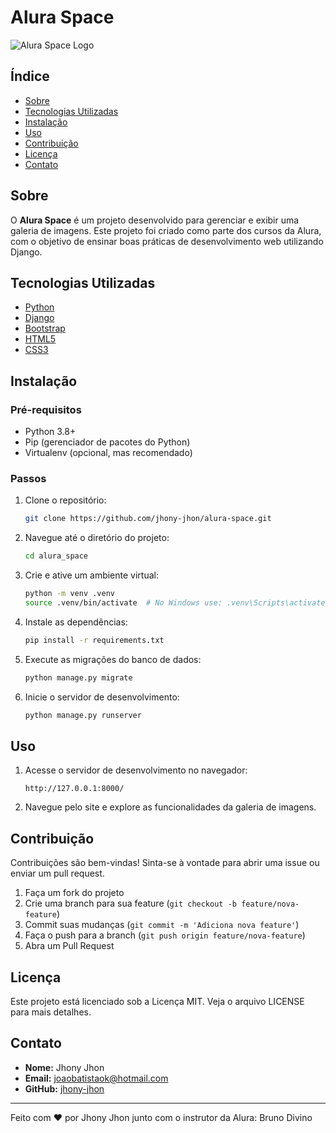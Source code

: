 # Alura Space

![Alura Space Logo](https://via.placeholder.com/150)

## Índice

- [Sobre](#sobre)
- [Tecnologias Utilizadas](#tecnologias-utilizadas)
- [Instalação](#instalação)
- [Uso](#uso)
- [Contribuição](#contribuição)
- [Licença](#licença)
- [Contato](#contato)

## Sobre

O **Alura Space** é um projeto desenvolvido para gerenciar e exibir uma galeria de imagens. Este projeto foi criado como parte dos cursos da Alura, com o objetivo de ensinar boas práticas de desenvolvimento web utilizando Django.

## Tecnologias Utilizadas

- [Python](https://www.python.org/)
- [Django](https://www.djangoproject.com/)
- [Bootstrap](https://getbootstrap.com/)
- [HTML5](https://developer.mozilla.org/pt-BR/docs/Web/HTML)
- [CSS3](https://developer.mozilla.org/pt-BR/docs/Web/CSS)

## Instalação

### Pré-requisitos

- Python 3.8+
- Pip (gerenciador de pacotes do Python)
- Virtualenv (opcional, mas recomendado)

### Passos

1. Clone o repositório:

    ```sh
    git clone https://github.com/jhony-jhon/alura-space.git
    ```

2. Navegue até o diretório do projeto:

    ```sh
    cd alura_space
    ```

3. Crie e ative um ambiente virtual:

    ```sh
    python -m venv .venv
    source .venv/bin/activate  # No Windows use: .venv\Scripts\activate
    ```

4. Instale as dependências:

    ```sh
    pip install -r requirements.txt
    ```

5. Execute as migrações do banco de dados:

    ```sh
    python manage.py migrate
    ```

6. Inicie o servidor de desenvolvimento:

    ```sh
    python manage.py runserver
    ```

## Uso

1. Acesse o servidor de desenvolvimento no navegador:

    ```
    http://127.0.0.1:8000/
    ```

2. Navegue pelo site e explore as funcionalidades da galeria de imagens.

## Contribuição

Contribuições são bem-vindas! Sinta-se à vontade para abrir uma issue ou enviar um pull request.

1. Faça um fork do projeto
2. Crie uma branch para sua feature (`git checkout -b feature/nova-feature`)
3. Commit suas mudanças (`git commit -m 'Adiciona nova feature'`)
4. Faça o push para a branch (`git push origin feature/nova-feature`)
5. Abra um Pull Request

## Licença

Este projeto está licenciado sob a Licença MIT. Veja o arquivo LICENSE para mais detalhes.

## Contato

- **Nome:** Jhony Jhon
- **Email:** [joaobatistaok@hotmail.com](mailto:joaobatistaok@hotmail.com)
- **GitHub:** [jhony-jhon](https://github.com/jhony-jhon)

---

Feito com ❤️ por Jhony Jhon junto com o instrutor da Alura: Bruno Divino
